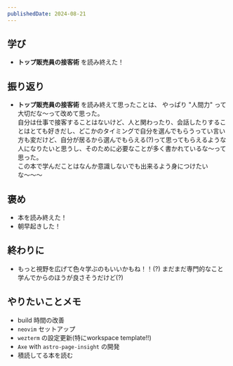 ```yaml
---
publishedDate: 2024-08-21
---
```


## 学び
- **トップ販売員の接客術** を読み終えた！

## 振り返り
- **トップ販売員の接客術** を読み終えて思ったことは、 やっぱり "人間力" って大切だな〜って改めて思った。  
自分は仕事で接客することはないけど、人と関わったり、会話したりすることはとても好きだし、どこかのタイミングで自分を選んでもらうってい言い方も変だけど、自分が居るから選んでもらえる(?)って思ってもらえるような人になりたいと思うし、そのために必要なことが多く書かれているな〜って思った。  
この本で学んだことはなんか意識しないでも出来るよう身につけたいな〜〜〜

## 褒め
- 本を読み終えた！
- 朝早起きした！

## 終わりに
- もっと視野を広げて色々学ぶのもいいかもね！！(?) まだまだ専門的なこと学んでからのほうが良さそうだけど(?)

## やりたいことメモ
- build 時間の改善
- `neovim` セットアップ
- `wezterm` の設定更新(特にworkspace template!!)
- `Axe` with `astro-page-insight` の開発
- 積読してる本を読む
